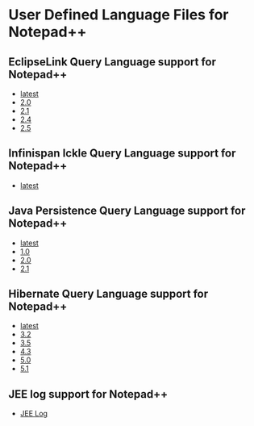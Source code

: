 # User Defined Language Files for Notepad++

EclipseLink Query Language support for Notepad++
---
* [latest](npp.eclipselink.xml)
* [2.0](npp.EQL2_0.xml)
* [2.1](npp.EQL2_1.xml)
* [2.4](npp.EQL2_4.xml)
* [2.5](npp.EQL2_5.xml)

Infinispan Ickle Query Language support for Notepad++
---
* [latest](npp.IQL.xml)

Java Persistence Query Language support for Notepad++
---
* [latest](npp.JPQL.xml)
* [1.0](npp.JPQL1_0.xml)
* [2.0](npp.JPQL2_0.xml)
* [2.1](npp.JPQL2_1.xml)

Hibernate Query Language support for Notepad++
---
* [latest](npp.hibernate.xml)
* [3.2](npp.HQL3_2.xml)
* [3.5](npp.HQL3_5.xml)
* [4.3](npp.HQL4_3.xml)
* [5.0](npp.HQL5_0.xml)
* [5.1](npp.HQL5_1.xml)

JEE log support for Notepad++
---
* [JEE Log](npp.jeelog.xml)
